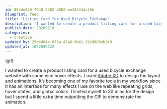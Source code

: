 ```yaml
---
id: 85bde230-7940-4602-a802-ae38444dc26b
blueprint: feed
title: 'Listing Card for Used Bicycle Exchange'
description: 'I wanted to create a product listing card for a used bicycle exchange website with some nice hover effects.'
publish_date: 20200218
categories:
  - creative
updated_by: 25de984e-075a-47a8-8b41-32e9880eb240
updated_at: 1652845222
---
```

(gif)

I wanted to create a product listing card for a used bicycle exchange website with some nice hover effects. I used [Adobe XD](https://www.adobe.com/products/xd.html) to design the layout and animations. It’s becoming one of my favorite tools in my workflow since it has an interface for many effects I use on the web like repeating grids, hover states, and global colors. I limited myself to 30 mins for the design but I spend a little extra time outputting the GIF to demonstrate the animation.
